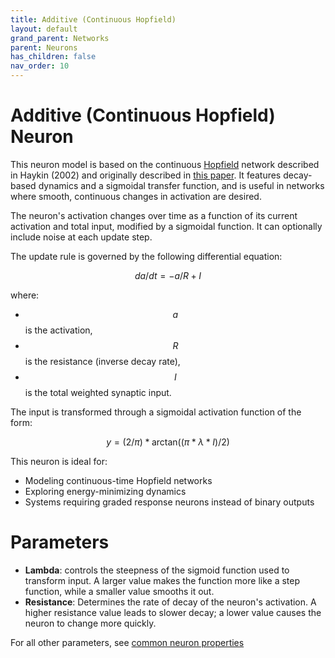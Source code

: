 ```yaml
---
title: Additive (Continuous Hopfield)  
layout: default  
grand_parent: Networks  
parent: Neurons  
has_children: false  
nav_order: 10
---
```


# Additive (Continuous Hopfield) Neuron

This neuron model is based on the continuous [Hopfield](https://en.wikipedia.org/wiki/Hopfield_network) network described in Haykin (2002) and originally described in [this paper](https://www.pnas.org/doi/10.1073/pnas.81.10.3088). It features decay-based dynamics and a sigmoidal transfer function, and is useful in networks where smooth, continuous changes in activation are desired.

The neuron's activation changes over time as a function of its current activation and total input, modified by a sigmoidal function. It can optionally include noise at each update step.

The update rule is governed by the following differential equation:

$$
da/dt = -a / R + I
$$

where:
- $$a$$ is the activation,
- $$R$$ is the resistance (inverse decay rate),
- $$I$$ is the total weighted synaptic input.

The input is transformed through a sigmoidal activation function of the form:

$$
y = (2 / \pi) * \mbox{arctan}((\pi * \lambda * I) / 2)
$$

This neuron is ideal for:
- Modeling continuous-time Hopfield networks
- Exploring energy-minimizing dynamics
- Systems requiring graded response neurons instead of binary outputs

# Parameters

- **Lambda**: controls the steepness of the sigmoid function used to transform input. A larger value makes the function more like a step function, while a smaller value smooths it out.
- **Resistance**: Determines the rate of decay of the neuron's activation. A higher resistance value leads to slower decay; a lower value causes the neuron to change more quickly.

For all other parameters, see [common neuron properties](/docs/network/neurons/index#common-neuron-properties)
